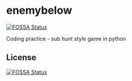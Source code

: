# enemybelow
[![FOSSA Status](https://app.fossa.com/api/projects/git%2Bgithub.com%2Faragonseye%2Fenemybelow.svg?type=shield)](https://app.fossa.com/projects/git%2Bgithub.com%2Faragonseye%2Fenemybelow?ref=badge_shield)

Coding practice - sub hunt style game in python


## License
[![FOSSA Status](https://app.fossa.com/api/projects/git%2Bgithub.com%2Faragonseye%2Fenemybelow.svg?type=large)](https://app.fossa.com/projects/git%2Bgithub.com%2Faragonseye%2Fenemybelow?ref=badge_large)